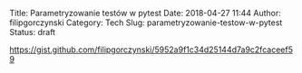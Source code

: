 Title: Parametryzowanie testów w pytest
Date: 2018-04-27 11:44
Author: filipgorczynski
Category: Tech
Slug: parametryzowanie-testow-w-pytest
Status: draft

https://gist.github.com/filipgorczynski/5952a9f1c34d25144d7a9c2fcaceef59
